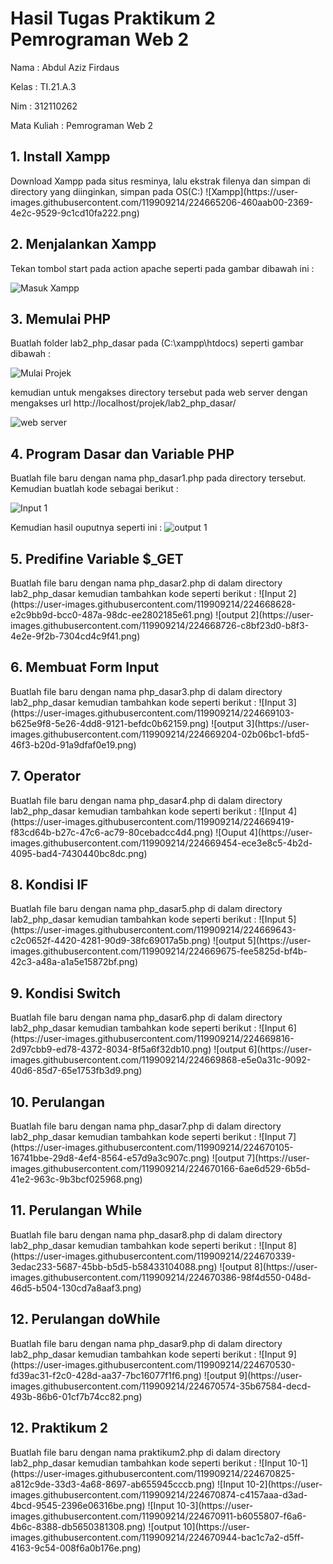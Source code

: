 <h1> Hasil Tugas Praktikum 2 Pemrograman Web 2 </h1>

Nama : Abdul Aziz Firdaus

Kelas : TI.21.A.3

Nim : 312110262

Mata Kuliah : Pemrograman Web 2

<h2> 1. Install Xampp </h2>
Download Xampp pada situs resminya, lalu ekstrak filenya dan simpan di directory yang diinginkan, simpan pada OS(C:)
![Xampp](https://user-images.githubusercontent.com/119909214/224665206-460aab00-2369-4e2c-9529-9c1cd10fa222.png)

<h2> 2. Menjalankan Xampp </h2>
Tekan tombol start pada action apache seperti pada gambar dibawah ini :

![Masuk Xampp](https://user-images.githubusercontent.com/119909214/224665634-de187b93-eca6-4dd3-a49e-35e0191a8a62.png)

<h2> 3. Memulai PHP </h2>
Buatlah folder lab2_php_dasar pada (C:\xampp\htdocs) seperti gambar dibawah :

![Mulai Projek](https://user-images.githubusercontent.com/119909214/224666149-4b31c4b3-9f64-4d60-b333-3eaef445e083.png)

kemudian untuk mengakses directory tersebut pada web server dengan mengakses url http://localhost/projek/lab2_php_dasar/

![web server](https://user-images.githubusercontent.com/119909214/224667049-d707f812-2df6-490b-b9ca-f43f36952fa5.png)

<h2> 4. Program Dasar dan Variable PHP</h2>
Buatlah file baru dengan nama php_dasar1.php pada directory tersebut.
Kemudian buatlah kode sebagai berikut :

![Input 1](https://user-images.githubusercontent.com/119909214/224667629-ca72e338-5f4d-44a4-b1ee-1d499b18ac46.png)

Kemudian hasil ouputnya seperti ini :
![output 1](https://user-images.githubusercontent.com/119909214/224667774-d1c46159-f937-4b1b-b285-baadfc171b22.png)

<h2> 5. Predifine Variable $_GET</h2>
Buatlah file baru dengan nama php_dasar2.php di dalam directory lab2_php_dasar
kemudian tambahkan kode seperti berikut :
![Input 2](https://user-images.githubusercontent.com/119909214/224668628-e2c9bb9d-bcc0-487a-98dc-ee2802185e61.png)
![output 2](https://user-images.githubusercontent.com/119909214/224668726-c8bf23d0-b8f3-4e2e-9f2b-7304cd4c9f41.png)

<h2> 6. Membuat Form Input</h2>
Buatlah file baru dengan nama php_dasar3.php di dalam directory lab2_php_dasar
kemudian tambahkan kode seperti berikut :
![Input 3](https://user-images.githubusercontent.com/119909214/224669103-b625e9f8-5e26-4dd8-9121-befdc0b62159.png)
![output 3](https://user-images.githubusercontent.com/119909214/224669204-02b06bc1-bfd5-46f3-b20d-91a9dfaf0e19.png)

<h2> 7. Operator</h2>
Buatlah file baru dengan nama php_dasar4.php di dalam directory lab2_php_dasar
kemudian tambahkan kode seperti berikut :
![Input 4](https://user-images.githubusercontent.com/119909214/224669419-f83cd64b-b27c-47c6-ac79-80cebadcc4d4.png)
![Ouput 4](https://user-images.githubusercontent.com/119909214/224669454-ece3e8c5-4b2d-4095-bad4-7430440bc8dc.png)

<h2> 8. Kondisi IF</h2>
Buatlah file baru dengan nama php_dasar5.php di dalam directory lab2_php_dasar
kemudian tambahkan kode seperti berikut :
![Input 5](https://user-images.githubusercontent.com/119909214/224669643-c2c0652f-4420-4281-90d9-38fc69017a5b.png)
![output 5](https://user-images.githubusercontent.com/119909214/224669675-fee5825d-bf4b-42c3-a48a-a1a5e15872bf.png)

<h2> 9. Kondisi Switch</h2>
Buatlah file baru dengan nama php_dasar6.php di dalam directory lab2_php_dasar
kemudian tambahkan kode seperti berikut :
![Input 6](https://user-images.githubusercontent.com/119909214/224669816-2d97cbb9-ed78-4372-8034-8f5a6f32db10.png)
![output 6](https://user-images.githubusercontent.com/119909214/224669868-e5e0a31c-9092-40d6-85d7-65e1753fb3d9.png)

<h2> 10. Perulangan</h2>
Buatlah file baru dengan nama php_dasar7.php di dalam directory lab2_php_dasar
kemudian tambahkan kode seperti berikut :
![Input 7](https://user-images.githubusercontent.com/119909214/224670105-16741bbe-29d8-4ef4-8564-e57d9a3c907c.png)
![output 7](https://user-images.githubusercontent.com/119909214/224670166-6ae6d529-6b5d-41e2-963c-9b3bcf025968.png)

<h2> 11. Perulangan While</h2>
Buatlah file baru dengan nama php_dasar8.php di dalam directory lab2_php_dasar
kemudian tambahkan kode seperti berikut :
![Input 8](https://user-images.githubusercontent.com/119909214/224670339-3edac233-5687-45bb-b5d5-b58433104088.png)
![output 8](https://user-images.githubusercontent.com/119909214/224670386-98f4d550-048d-46d5-b504-130cd7a8aaf3.png)

<h2> 12. Perulangan doWhile</h2>
Buatlah file baru dengan nama php_dasar9.php di dalam directory lab2_php_dasar
kemudian tambahkan kode seperti berikut :
![Input 9](https://user-images.githubusercontent.com/119909214/224670530-fd39ac31-f2c0-428d-aa37-7bc16077f1f6.png)
![output 9](https://user-images.githubusercontent.com/119909214/224670574-35b67584-decd-493b-86b6-01cf7b74cc82.png)

<h2> 12. Praktikum 2</h2>
Buatlah file baru dengan nama praktikum2.php di dalam directory lab2_php_dasar
kemudian tambahkan kode seperti berikut :
![Input 10-1](https://user-images.githubusercontent.com/119909214/224670825-a812c9de-33d3-4a68-8697-ab655945cccb.png)
![Input 10-2](https://user-images.githubusercontent.com/119909214/224670874-c4157aaa-d3ad-4bcd-9545-2396e06316be.png)
![Input 10-3](https://user-images.githubusercontent.com/119909214/224670911-b6055807-f6a6-4b6c-8388-db5650381308.png)
![output 10](https://user-images.githubusercontent.com/119909214/224670944-bac1c7a2-d5ff-4163-9c54-008f6a0b176e.png)
